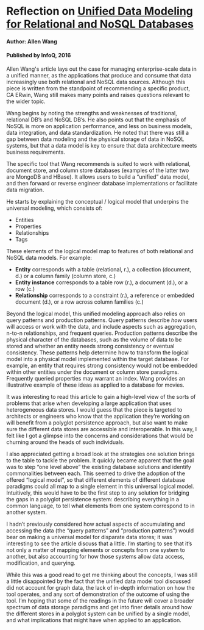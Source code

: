 # Reflection on [Unified Data Modeling for Relational and NoSQL Databases](https://www.infoq.com/articles/unified-data-modeling-for-relational-and-nosql-databases/)

#### Author: Allen Wang
#### Published by InfoQ, 2016

Allen Wang's article lays out the case for managing enterprise-scale data in a unified manner, as the applications that produce and consume that data increasingly use both relational and NoSQL data sources. Although this piece is written from the standpoint of recommending a specific product, CA ERwin, Wang still makes many points and raises questions relevant to the wider topic.

Wang begins by noting the strengths and weaknesses of traditional, relational DB’s and NoSQL DB’s. He also points out that the emphasis of NoSQL is more on application performance, and less on business models, data integration, and data standardization. He noted that there was still a gap between data modeling and the physical storage of data in NoSQL systems, but that a data model is key to ensure that data architecture meets business requirements.

The specific tool that Wang recommends is suited to work with relational, document store, and column store databases (examples of the latter two are MongoDB and HBase). It allows users to build a “unified” data model, and then forward or reverse engineer database implementations or facilitate data migration.

He starts by explaining the conceptual / logical model that underpins the universal modeling, which consists of:

* Entities
* Properties
* Relationships
* Tags

These elements of the logical model map to features of both relational and NoSQL data models. For example:

* **Entity** corresponds with a table (relational, r.), a collection (document, d.) or a column family (column store, c.)
* **Entity instance** corresponds to a table row (r.), a document (d.), or a row (c.)
* **Relationship** corresponds to a constraint (r.), a reference or embedded document (d.), or a row across column families (c.)

Beyond the logical model, this unified modeling approach also relies on query patterns and production patterns. Query patterns describe *how* users will access or work with the data, and include aspects such as aggregation, n-to-n relationships, and frequent queries. Production patterns describe the physical character of the databases, such as the volume of data to be stored and whether an entity needs strong consistency or eventual consistency. These patterns help determine how to transform the logical model into a physical model implemented within the target database. For example, an entity that requires strong consistency would not be embedded within other entities under the document or column store paradigms. Frequently queried properties may warrant an index. Wang provides an illustrative example of these ideas as applied to a database for movies.

It was interesting to read this article to gain a high-level view of the sorts of problems that arise when developing a large application that uses heterogeneous data stores. I would guess that the piece is targeted to architects or engineers who know that the application they’re working on will benefit from a polyglot persistence approach, but also want to make sure the different data stores are accessible and interoperable. In this way, I felt like I got a glimpse into the concerns and considerations that would be churning around the heads of such individuals.

I also appreciated getting a broad look at the strategies one solution brings to the table to tackle the problem. It quickly became apparent that the goal was to step “one level above” the existing database solutions and identify commonalities between each. This seemed to drive the adoption of the offered “logical model”, so that different elements of different database paradigms could all map to a single element in this universal logical model. Intuitively, this would have to be the first step to any solution for bridging the gaps in a polyglot persistence system: describing everything in a common language, to tell what elements from one system correspond to in another system.

I hadn’t previously considered how actual aspects of accumulating and accessing the data (the “query patterns” and “production patterns”) would bear on making a universal model for disparate data stores; it was interesting to see the article discuss that a little. I’m starting to see that it’s not only a matter of mapping elements or concepts from one system to another, but also accounting for how those systems allow data access, modification, and querying.

While this was a good read to get me thinking about the concepts, I was still a little disappointed by the fact that the unified data model tool discussed did not account for graph data, the lack of in-depth information on how the tool operates, and any sort of demonstration of the outcome of using the tool. I’m hoping that some of the readings in the future will cover a broader spectrum of data storage paradigms and get into finer details around how the different stores in a polyglot system can be unified by a single model, and what implications that might have when applied to an application.